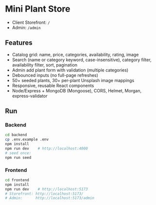 # Mini Plant Store 


- Client Storefront: `/`
- Admin: `/admin`

## Features
- Catalog grid: name, price, categories, availability, rating, image
- Search (name or category keyword, case-insensitive), category filter, availability filter, sort, pagination
- Admin add plant form with validation (multiple categories)
- Debounced inputs (no full-page refreshes)
- 50+ seeded plants, 30+ per-plant Unsplash image mappings
- Responsive, reusable React components
- Node/Express + MongoDB (Mongoose), CORS, Helmet, Morgan, express-validator

## Run

### Backend
```bash
cd backend
cp .env.example .env
npm install
npm run dev    # http://localhost:4000
# seed once:
npm run seed
```

### Frontend
```bash
cd frontend
npm install
npm run dev    # http://localhost:5173
# Storefront: http://localhost:5173/
# Admin:      http://localhost:5173/admin
